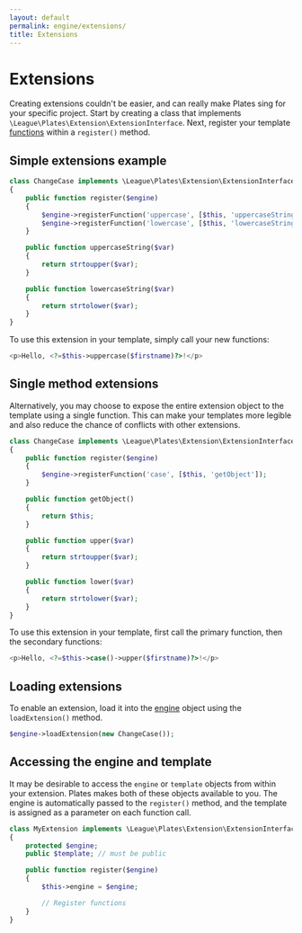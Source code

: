 ```yaml
---
layout: default
permalink: engine/extensions/
title: Extensions
---
```


Extensions
==========

Creating extensions couldn't be easier, and can really make Plates sing for your specific project. Start by creating a class that implements `\League\Plates\Extension\ExtensionInterface`. Next, register your template [functions](/engine/functions/) within a `register()` method.

## Simple extensions example

~~~ php
class ChangeCase implements \League\Plates\Extension\ExtensionInterface
{
    public function register($engine)
    {
        $engine->registerFunction('uppercase', [$this, 'uppercaseString']);
        $engine->registerFunction('lowercase', [$this, 'lowercaseString']);
    }

    public function uppercaseString($var)
    {
        return strtoupper($var);
    }

    public function lowercaseString($var)
    {
        return strtolower($var);
    }
}
~~~

To use this extension in your template, simply call your new functions:

~~~ php
<p>Hello, <?=$this->uppercase($firstname)?>!</p>
~~~

## Single method extensions

Alternatively, you may choose to expose the entire extension object to the template using a single function. This can make your templates more legible and also reduce the chance of conflicts with other extensions.

~~~ php
class ChangeCase implements \League\Plates\Extension\ExtensionInterface
{
    public function register($engine)
    {
        $engine->registerFunction('case', [$this, 'getObject']);
    }

    public function getObject()
    {
        return $this;
    }

    public function upper($var)
    {
        return strtoupper($var);
    }

    public function lower($var)
    {
        return strtolower($var);
    }
}
~~~

To use this extension in your template, first call the primary function, then the secondary functions:

~~~ php
<p>Hello, <?=$this->case()->upper($firstname)?>!</p>
~~~

## Loading extensions

To enable an extension, load it into the [engine](/engine/) object using the `loadExtension()` method.

~~~ php
$engine->loadExtension(new ChangeCase());
~~~

## Accessing the engine and template

It may be desirable to access the `engine` or `template` objects from within your extension. Plates makes both of these objects available to you. The engine is automatically passed to the `register()` method, and the template is assigned as a parameter on each function call.

~~~ php
class MyExtension implements \League\Plates\Extension\ExtensionInterface
{
    protected $engine;
    public $template; // must be public

    public function register($engine)
    {
        $this->engine = $engine;

        // Register functions
    }
}
~~~